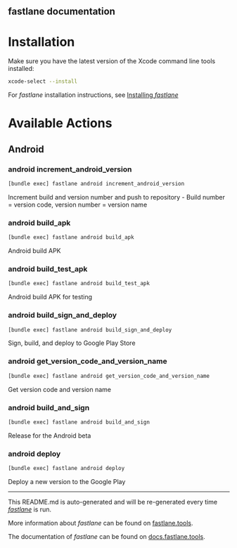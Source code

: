 fastlane documentation
----

# Installation

Make sure you have the latest version of the Xcode command line tools installed:

```sh
xcode-select --install
```

For _fastlane_ installation instructions, see [Installing _fastlane_](https://docs.fastlane.tools/#installing-fastlane)

# Available Actions

## Android

### android increment_android_version

```sh
[bundle exec] fastlane android increment_android_version
```

Increment build and version number and push to repository - Build number = version code, version number = version name

### android build_apk

```sh
[bundle exec] fastlane android build_apk
```

Android build APK

### android build_test_apk

```sh
[bundle exec] fastlane android build_test_apk
```

Android build APK for testing

### android build_sign_and_deploy

```sh
[bundle exec] fastlane android build_sign_and_deploy
```

Sign, build, and deploy to Google Play Store

### android get_version_code_and_version_name

```sh
[bundle exec] fastlane android get_version_code_and_version_name
```

Get version code and version name

### android build_and_sign

```sh
[bundle exec] fastlane android build_and_sign
```

Release for the Android beta

### android deploy

```sh
[bundle exec] fastlane android deploy
```

Deploy a new version to the Google Play

----

This README.md is auto-generated and will be re-generated every time [_fastlane_](https://fastlane.tools) is run.

More information about _fastlane_ can be found on [fastlane.tools](https://fastlane.tools).

The documentation of _fastlane_ can be found on [docs.fastlane.tools](https://docs.fastlane.tools).
